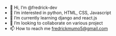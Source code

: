 - 👋 Hi, I’m @fredrick-dev
- 👀 I’m interested in python, HTML, CSS, Javascript 
- 🌱 I’m currently learning django and react.js
- 💞️ I’m looking to collaborate on various project
- 📫 How to reach me fredrickmumo5@gmail.com

<!---
fredrick-dev/fredrick-dev is a ✨ special ✨ repository because its `README.md` (this file) appears on your GitHub profile.
You can click the Preview link to take a look at your changes.
--->
